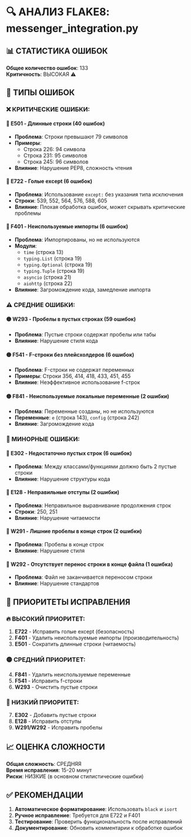 # 🔍 АНАЛИЗ FLAKE8: messenger_integration.py

## 📊 СТАТИСТИКА ОШИБОК

**Общее количество ошибок**: 133  
**Критичность**: ВЫСОКАЯ ⚠️  

## 🚨 ТИПЫ ОШИБОК

### ❌ КРИТИЧЕСКИЕ ОШИБКИ:

#### 🔴 E501 - Длинные строки (40 ошибок)
- **Проблема**: Строки превышают 79 символов
- **Примеры**:
  - Строка 226: 94 символа
  - Строка 231: 95 символов
  - Строка 245: 96 символов
- **Влияние**: Нарушение PEP8, сложность чтения

#### 🔴 E722 - Голые except (6 ошибок)
- **Проблема**: Использование `except:` без указания типа исключения
- **Строки**: 539, 552, 564, 576, 588, 605
- **Влияние**: Плохая обработка ошибок, может скрывать критические проблемы

#### 🔴 F401 - Неиспользуемые импорты (6 ошибок)
- **Проблема**: Импортированы, но не используются
- **Модули**:
  - `time` (строка 13)
  - `typing.List` (строка 19)
  - `typing.Optional` (строка 19)
  - `typing.Tuple` (строка 19)
  - `asyncio` (строка 21)
  - `aiohttp` (строка 22)
- **Влияние**: Загромождение кода, замедление импорта

### ⚠️ СРЕДНИЕ ОШИБКИ:

#### 🟡 W293 - Пробелы в пустых строках (59 ошибок)
- **Проблема**: Пустые строки содержат пробелы или табы
- **Влияние**: Нарушение стиля кода

#### 🟡 F541 - F-строки без плейсхолдеров (6 ошибок)
- **Проблема**: F-строки не содержат переменных
- **Примеры**: Строки 356, 414, 418, 433, 451, 455
- **Влияние**: Неэффективное использование f-строк

#### 🟡 F841 - Неиспользуемые локальные переменные (2 ошибки)
- **Проблема**: Переменные созданы, но не используются
- **Переменные**: `e` (строка 143), `config` (строка 242)
- **Влияние**: Загромождение кода

### 🔵 МИНОРНЫЕ ОШИБКИ:

#### 🔵 E302 - Недостаточно пустых строк (6 ошибок)
- **Проблема**: Между классами/функциями должно быть 2 пустые строки
- **Влияние**: Нарушение структуры кода

#### 🔵 E128 - Неправильные отступы (2 ошибки)
- **Проблема**: Неправильное выравнивание продолжения строк
- **Строки**: 250, 251
- **Влияние**: Нарушение читаемости

#### 🔵 W291 - Лишние пробелы в конце строк (2 ошибки)
- **Проблема**: Пробелы в конце строк
- **Влияние**: Нарушение стиля

#### 🔵 W292 - Отсутствует перенос строки в конце файла (1 ошибка)
- **Проблема**: Файл не заканчивается переносом строки
- **Влияние**: Нарушение стандартов

## 🎯 ПРИОРИТЕТЫ ИСПРАВЛЕНИЯ

### 🔥 ВЫСОКИЙ ПРИОРИТЕТ:
1. **E722** - Исправить голые except (безопасность)
2. **F401** - Удалить неиспользуемые импорты (производительность)
3. **E501** - Сократить длинные строки (читаемость)

### 🟡 СРЕДНИЙ ПРИОРИТЕТ:
4. **F841** - Удалить неиспользуемые переменные
5. **F541** - Исправить f-строки
6. **W293** - Очистить пустые строки

### 🔵 НИЗКИЙ ПРИОРИТЕТ:
7. **E302** - Добавить пустые строки
8. **E128** - Исправить отступы
9. **W291/W292** - Исправить пробелы

## 📈 ОЦЕНКА СЛОЖНОСТИ

**Общая сложность**: СРЕДНЯЯ  
**Время исправления**: 15-20 минут  
**Риски**: НИЗКИЕ (в основном стилистические ошибки)

## ✅ РЕКОМЕНДАЦИИ

1. **Автоматическое форматирование**: Использовать `black` и `isort`
2. **Ручное исправление**: Требуется для E722 и F401
3. **Тестирование**: Проверить функциональность после исправлений
4. **Документирование**: Обновить комментарии к обработке ошибок